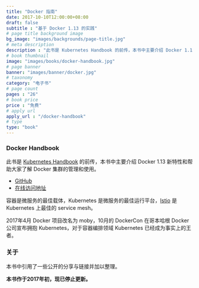 ```yaml
---
title: "Docker 指南"
date: 2017-10-10T12:00:00+08:00
draft: false
subtitle : "基于 Docker 1.13 的实践"
# page title background image
bg_image: "images/backgrounds/page-title.jpg"
# meta description
description : "此书是 Kubernetes Handbook 的前传，本书中主要介绍 Docker 1.13 新特性和帮助大家了解 Docker 集群的管理和使用。"
# book thumbnail
image: "images/books/docker-handbook.jpg"
# page banner
banner: "images/banner/docker.jpg"
# taxonomy
category: "电子书"
# page count
pages : "26"
# book price
price : "免费"
# apply url
apply_url : "/docker-handbook"
# type
type: "book"
---
```


### Docker Handbook

此书是 [Kubernetes Handbook](https://jimmysong.io/kubernetes-handbook/) 的前传，本书中主要介绍 Docker 1.13 新特性和帮助大家了解 Docker 集群的管理和使用。

- [GitHub](https://github.com/rootsongjc/docker-handbook)
- [在线访问地址](https://jimmysong.io/docker-handbook)

容器是微服务的最佳载体，Kubernetes 是微服务的最佳运行平台，[Istio](https://istio.io) 是 Kubernetes 上最佳的 service mesh。

2017年4月 Docker 项目改名为 moby，10月的 DockerCon 在哥本哈根 Docker 公司宣布拥抱 Kubernetes，对于容器编排领域 Kubernetes 已经成为事实上的王者。

### 关于

本书中引用了一些公开的分享与链接并加以整理。

**本书作于2017年初，现已停止更新。**
